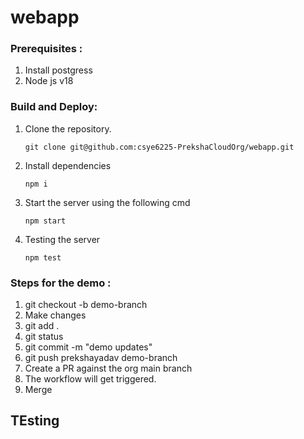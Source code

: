 # webapp
### Prerequisites :
1. Install postgress
2. Node js v18

### Build and Deploy:
1. Clone the repository.
    ```
    git clone git@github.com:csye6225-PrekshaCloudOrg/webapp.git
    ```
2. Install dependencies
    ```
    npm i 
    ```
3. Start the server using the following cmd
    ```
    npm start
    ```
4. Testing the server
    ```
    npm test
    ```

### Steps for the demo :
1. git checkout -b demo-branch
2. Make changes
3. git add .
4. git status
5. git commit -m "demo updates"
6. git push prekshayadav demo-branch
7. Create a PR against the org main branch
8. The workflow will get triggered.
9. Merge 

## TEsting